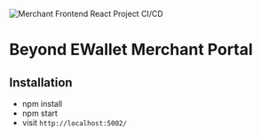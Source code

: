 ![Merchant Frontend React Project CI/CD](https://github.com/beyondewallet/merchant-frontend/workflows/Merchant%20Frontend%20React%20Project%20CI/CD/badge.svg?branch=development)

# Beyond EWallet Merchant Portal

## Installation
* npm install
* npm start
* visit `http://localhost:5002/`
